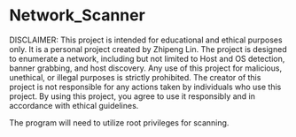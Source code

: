 # Network_Scanner
DISCLAIMER: This project is intended for educational and ethical purposes only. It is a personal project created by Zhipeng Lin. The project is designed to enumerate a network, including but not limited to Host and OS detection, banner grabbing, and host discovery. Any use of this project for malicious, unethical, or illegal purposes is strictly prohibited. The creator of this project is not responsible for any actions taken by individuals who use this project. By using this project, you agree to use it responsibly and in accordance with ethical guidelines.

The program will need to utilize root privileges for scanning.
